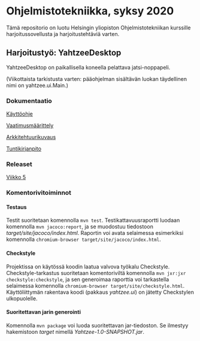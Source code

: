 # Ohjelmistotekniikka, syksy 2020

Tämä repositorio on luotu Helsingin yliopiston Ohjelmistotekniikan kurssille harjoitussovellusta ja harjoitustehtäviä varten.

## Harjoitustyö: YahtzeeDesktop

YahtzeeDesktop on paikallisella koneella pelattava jatsi-noppapeli.

(Viikottaista tarkistusta varten: pääohjelman sisältävän luokan täydellinen nimi on yahtzee.ui.Main.)

### Dokumentaatio

[Käyttöohje](dokumentaatio/kayttoohje.md)

[Vaatimusmäärittely](dokumentaatio/vaatimusmaarittely.md)

[Arkkitehtuurikuvaus](dokumentaatio/arkkitehtuuri.md)

[Tuntikirjanpito](dokumentaatio/tuntikirjanpito.md)

### Releaset

[Viikko 5](https://github.com/jenkarper/YahtzeeDesktop/releases/tag/viikko5)

### Komentorivitoiminnot

#### Testaus
Testit suoritetaan komennolla `mvn test`. Testikattavuusraportti luodaan komennolla `mvn jacoco:report`, ja se muodostuu tiedostoon _target/site/jacoco/index.html_. Raportin voi avata selaimessa esimerkiksi komennolla `chromium-browser target/site/jacoco/index.html`.

#### Checkstyle
Projektissa on käytössä koodin laatua valvova työkalu Checkstyle. Checkstyle-tarkastus suoritetaan komentoriviltä komennolla `mvn jxr:jxr checkstyle:checkstyle`, ja sen generoimaa raporttia voi tarkastella selaimessa komennolla `chromium-browser target/site/checkstyle.html`. Käyttöliittymän rakentava koodi (pakkaus _yahtzee.ui_) on jätetty Checkstylen ulkopuolelle.

#### Suoritettavan jarin generointi
Komennolla `mvn package` voi luoda suoritettavan jar-tiedoston. Se ilmestyy hakemistoon _target_ nimellä _Yahtzee-1.0-SNAPSHOT.jar_.
